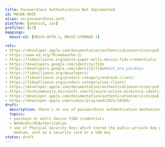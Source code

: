 ```yaml
---
title: Passwordless Authentication Not Implemented
id: MASWE-0035
alias: no-passwordless-auth
platform: [android, ios]
profiles: [L2]
mappings:
  masvs-v2: [MASVS-AUTH-1, MASVS-STORAGE-1]

refs:
- https://developer.apple.com/documentation/authenticationservices/public-private_key_authentication
- https://www.w3.org/TR/webauthn-2/
- https://fidoalliance.org/white-paper-multi-device-fido-credentials/
- https://developers.google.com/identity/fido
- https://developers.google.com/identity/fido#what_are_passkeys
- https://fidoalliance.org/developers/
- https://fidoalliance.org/product-category/android-client/
- https://fidoalliance.org/product-category/ios-client/
- https://developer.apple.com/documentation/authenticationservices/public-private_key_authentication/supporting_passkeys
- https://techcommunity.microsoft.com/t5/azure-active-directory-identity/expansion-of-fido-standard-and-new-updates-for-microsoft/ba-p/3290633
- https://developer.apple.com/documentation/authenticationservices/public-private_key_authentication/supporting_security_key_authentication_using_physical_keys
- https://developer.apple.com/videos/play/wwdc2021/10106/
draft:
  description: there's no use of passwordless authentication mechanisms e.g. passkeys
  topics:
  - passkeys or multi-device FIDO credentials
  - WebAuthn/ASAuthorization
  - use of Physical Security Keys which stored the public-private key pair on a physical
    medium, such as a security card or a USB key
status: draft
---
```


